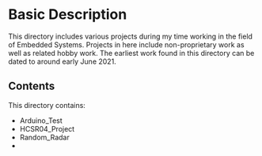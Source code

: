 # Basic Description
This directory includes various projects during my time working in the field of Embedded Systems. Projects in here include non-proprietary work as well as related hobby work. The earliest work found in this directory can be dated to around early June 2021.

## Contents
This directory contains:
- Arduino_Test
- HCSR04_Project
- Random_Radar
- 
